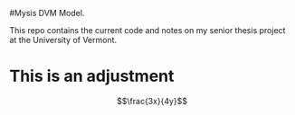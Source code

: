 #Mysis DVM Model.

This repo contains the current code and notes on my senior thesis project at the University of Vermont.


# This is an adjustment

$$\frac{3x}{4y}$$
